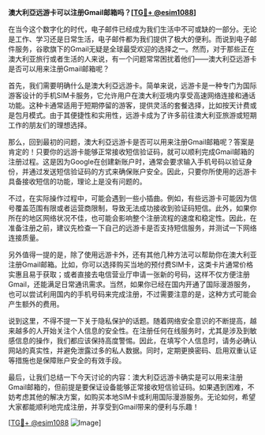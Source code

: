 **澳大利亞远游卡可以注册Gmail邮箱吗？[[TG💪+ @esim1088](https://t.me/s/esim1088)]**

在当今这个数字化的时代，电子邮件已经成为我们生活中不可或缺的一部分。无论是工作、学习还是日常生活，电子邮件都为我们提供了极大的便利。而说到电子邮件服务，谷歌旗下的Gmail无疑是全球最受欢迎的选择之一。然而，对于那些正在澳大利亚旅行或者生活的人来说，有一个问题常常困扰着他们——澳大利亞远游卡是否可以用来注册Gmail邮箱呢？

首先，我们需要明确什么是澳大利亞远游卡。简单来说，远游卡是一种专门为国际游客设计的手机SIM卡服务，它允许用户在澳大利亚境内享受高速网络连接和通话功能。这种卡通常适用于短期停留的游客，提供灵活的套餐选择，比如按天计费或是包月模式。由于其便捷性和实用性，远游卡成为了许多前往澳大利亚旅游或短期工作的朋友们的理想选择。

那么，回到最初的问题，澳大利亞远游卡是否可以用来注册Gmail邮箱呢？答案是肯定的！只要你的远游卡能够正常接收短信验证码，就可以顺利完成Gmail邮箱的注册过程。这是因为Google在创建新账户时，通常会要求输入手机号码以验证身份，并通过发送短信验证码的方式来确保账户安全。因此，只要你所使用的远游卡具备接收短信的功能，理论上是没有问题的。

不过，在实际操作过程中，可能会遇到一些小插曲。例如，有些远游卡可能因为信号覆盖范围有限或者运营商限制，导致无法成功接收到验证码短信。此外，如果你所在的地区网络状况不佳，也可能会影响整个注册流程的速度和稳定性。因此，在准备注册之前，建议先检查一下自己的远游卡是否支持短信服务，并测试一下网络连接质量。

另外值得一提的是，除了使用远游卡外，还有其他几种方法可以帮助你在澳大利亚注册Gmail邮箱。比如，你可以选择购买当地的预付费SIM卡，这类卡片通常价格实惠且易于获取；或者直接去电信营业厅申请一张新的号码，这样不仅方便注册Gmail，还能满足日常通讯需求。当然，如果你已经在国内开通了国际漫游服务，也可以尝试利用国内的手机号码来完成注册，不过需要注意的是，这种方式可能会产生额外的费用。

说到这里，不得不提一下关于隐私保护的话题。随着网络安全意识的不断提高，越来越多的人开始关注个人信息的安全性。在注册任何在线服务时，尤其是涉及到敏感信息的操作，我们都应该保持高度警惕。因此，在填写个人信息时，请务必确认网站的真实性，并避免泄露过多的私人数据。同时，定期更换密码、启用双重认证等措施也是保障账户安全的有效手段。

最后，让我们总结一下今天讨论的内容：澳大利亞远游卡确实是可以用来注册Gmail邮箱的，但前提是要保证设备能够正常接收短信验证码。如果遇到困难，不妨考虑其他的解决方案，如购买本地SIM卡或利用国际漫游服务。无论如何，希望大家都能顺利地完成注册，并享受到Gmail带来的便利与乐趣！

[[TG💪+ @esim1088](https://t.me/s/esim1088) ![Image](https://i.postimg.cc/4NQfJmqS/Snipaste-2025-05-13-00-14-12.png)]